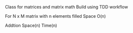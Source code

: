 Class for matrices and matrix math
Build using TDD workflow

For N x M matrix with n elements filled 
  Space O(n)
  
  Addtion
  Space(n)
  Time(n)
